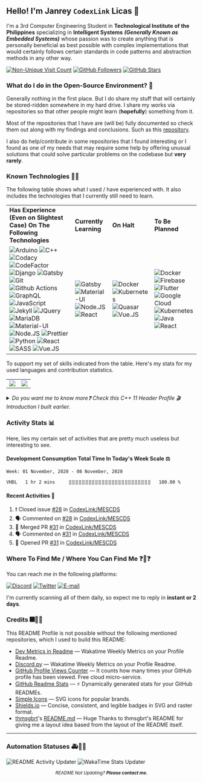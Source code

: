 ## Hello! I'm Janrey `CodexLink` Licas 👋

I'm a 3rd Computer Engineering Student in **Technological Institute of the Philippines** specializing in **Intelligent Systems** ***(Generally Known as Embedded Systems)*** whose passion was to create anything that is personally beneficial as best possible with complex implementations that would certainly follows certain standards in code patterns and abstraction methods in any other way.

[![Non-Unique Visit Count](https://komarev.com/ghpvc/?username=CodexLink&label=Visitor%20Profile%20Count&color=blueviolet)](https://github.com/antonkomarev/github-profile-views-counter)
[![GitHub Followers](https://img.shields.io/github/followers/CodexLink?label=Follow%20Me&style=social)](http://github.com/CodexLink?tab=followers)
[![GitHub Stars](https://img.shields.io/github/stars/CodexLink/CodexLink?style=social)](https://github.com/CodexLink/CodexLink/stargazers)

### What do I do in the Open-Source Environment? 📖

Generally nothing in the first place. But I do share my stuff that will certainly be stored-ridden somewhere in my hard drive. I share my works via repositories so that other people might learn (**hopefully**) something from it.

Most of the repositories that I have are (will be) fully documented so check them out along with my findings and conclusions. Such as this [repository](https://github.com/CodexLink/SmartClassroomSystem).

I also do help/contribute in some repositories that I found interesting or I found as one of my needs that may require some help by offering unusual solutions that could solve particular problems on the codebase but **very rarely**.

### Known Technologies 👨‍💻

The following table shows what I used / have experienced with. It also includes the technologies that I currently still need to learn.

<div class="center">
<table>
  <tr>
    <td>
      <b>Has Experience (Even on Slightest Case) On The Following Technologies</b>
    </td>
    <td>
      <b>Currently Learning</b>
    </td>
    <td>
      <b>On Halt</b>
    </td>
    <td>
      <b>To Be Planned</b>
    </td>
  </tr>
  <tr>
    <td>
        <img alt="Arduino" src="https://img.shields.io/badge/-Arduino-00979D?style=flat-square&logo=arduino&logoColor=white"/>
        <img alt="C++" src="https://img.shields.io/badge/-C%2B%2B11-00599C?style=flat-square&logo=c%2B%2B&logoColor=white"/>
        <img alt="Codacy" src="https://img.shields.io/badge/-Codacy-222F29?style=flat-square&logo=codacy&logoColor=white"/>
        <img alt="CodeFactor" src="https://img.shields.io/badge/-CodeFactor-F44A6A?style=flat-square&logo=codefactor&logoColor=white"/>
        <img alt="Django" src="https://img.shields.io/badge/-Django-092E20?style=flat-square&logo=django&logoColor=white"/>
        <img alt="Gatsby" src="https://img.shields.io/badge/Gatsby-663399?logo=gatsby&logoColor=white&style=flat"/>
        <img alt="Git" src="https://img.shields.io/badge/-Git-F05032?style=flat-square&logo=git&logoColor=white"/>
        <img alt="Github Actions" src="https://img.shields.io/badge/-Github Actions-2088FF?style=flat-square&logo=git&logoColor=white"/>
        <img alt="GraphQL" src="https://img.shields.io/badge/-GraphQL-E10098?style=flat-square&logo=graphql&logoColor=white"/>
        <img alt="JavaScript" src="https://img.shields.io/badge/-JavaScript-F7DF1E?style=flat-square&logo=javascript&logoColor=white"/>
        <img alt="Jekyll" src="https://img.shields.io/badge/-Jekyll-CC0000?style=flat-square&logo=jekyll&logoColor=white"/>
        <img alt="JQuery" src="https://img.shields.io/badge/-JQuery-0769AD?style=flat-square&logo=jquery&logoColor=white"/>
        <img alt="MariaDB" src="https://img.shields.io/badge/-MariaDB-003545?style=flat-square&logo=mariadb&logoColor=white"/>
        <img alt="Material-UI" src="https://img.shields.io/badge/Material--UI-0081CB?logo=material-ui&logoColor=white&style=flat"/>
        <img alt="Node.JS" src="https://img.shields.io/badge/-Node.JS-43853d?style=flat-square&logo=Node.JS&logoColor=white"/>
        <img alt="Prettier" src="https://img.shields.io/badge/-Prettier-F7B93E?style=flat-square&logo=prettier&logoColor=white"/>
        <img alt="Python" src="https://img.shields.io/badge/-Python-33776AB?style=flat-square&logo=python&logoColor=white"/>
        <img alt="React" src="https://img.shields.io/badge/React-45B8D8?logo=react&logoColor=white&style=flat"/>
        <img alt="SASS" src="https://img.shields.io/badge/-SASS-CC6699?style=flat-square&logo=sass&logoColor=white"/>
        <img alt="Vue.JS" src="https://img.shields.io/badge/Vue.JS-4FC08D?logo=vue.js&logoColor=white&style=flat"/>
    </td>
    <td>
        <img alt="Gatsby" src="https://img.shields.io/badge/Gatsby-663399?logo=gatsby&logoColor=white&style=flat"/>
        <img alt="Material-UI" src="https://img.shields.io/badge/Material--UI-0081CB?logo=material-ui&logoColor=white&style=flat"/>
        <img alt="Node.JS" src="https://img.shields.io/badge/-Node.JS-43853D?style=flat-square&logo=Node.JS&logoColor=white"/>
        <img alt="React" src="https://img.shields.io/badge/React-45B8D8?logo=react&logoColor=white&style=flat"/>
    </td>
    <td>
        <img alt="Docker" src="https://img.shields.io/badge/-Docker-46A2F1?style=flat-square&logo=docker&logoColor=white"/>
        <img alt="Kubernetes" src="https://img.shields.io/badge/-Kubernetes-32CCE5?style=flat-square&logo=kubernetes&logoColor=white"/>
        <img alt="Quasar" src="https://img.shields.io/badge/Quasar-1976E2?logo=quasar&logoColor=white&style=flat"/>
        <img alt="Vue.JS" src="https://img.shields.io/badge/Vue.JS-4FC08D?logo=vue.js&logoColor=white&style=flat"/>
    </td>
    <td>
        <img alt="Docker" src="https://img.shields.io/badge/-Docker-46A2F1?style=flat-square&logo=docker&logoColor=white"/>
        <img alt="Firebase" src="https://img.shields.io/badge/Firebase-FFCA28?logo=firebase&logoColor=black&style=flat"/>
        <img alt="Flutter" src="https://img.shields.io/badge/Flutter-02569B?logo=flutter&logoColor=white&style=flat"/>
        <img alt="Google Cloud" src="https://img.shields.io/badge/Goggle_Cloud-4285F4?logo=google%20cloud&logoColor=white&style=flat"/>
        <img alt="Kubernetes" src="https://img.shields.io/badge/-Kubernetes-32CCE5?style=flat-square&logo=kubernetes&logoColor=white"/>
        <img alt="Java" src="https://img.shields.io/badge/-Java-007396?style=flat-square&logo=java&logoColor=white"/>
        <img alt="React" src="https://img.shields.io/badge/React-45B8D8?logo=react&logoColor=white&style=flat"/>
    </td>
  </tr>
</table>
</div>

To support my set of skills indicated from the table. Here's my stats for my used languages and contribution statistics.

<table>
  <tr>
    <td>
        <img src="https://github-readme-stats.vercel.app/api/top-langs/?username=CodexLink&layout=compact&card_width=350"/>
    </td>
    <td>
        <img src="https://github-readme-stats.vercel.app/api?username=CodexLink&show_icons=true&theme=radical&include_all_commits=true&count_private=true&line_height=21" />
    </td>
  </tr>
</table>

<details>
<summary><i>Do you want me to know more❓ Check this C++ 11 Header Profile 🎬 Introduction I built earlier.</i></summary>

```c++
// user/CodexLink/README.h |  User Information Declaration with Definitions
// My User Information / About Me, Written in C++ Format. (C++11 is Love)

#pragma once

#include "user/CodexLink/LICENSES.h"
#include "user/CodexLink/KNOWN_PLs.h"
#include "user/CodexLink/KNOWN_FRAMEWORK_MODULES.h"
#include "user/CodexLink/EXTRA_NOTES.h"
#include "user/CodexLink/CONTACT_PLATFORMS.h"
#include "user/CodexLink/PROOF_OF_EXP.h"
#include "user/CodexLink/METADATA.h"

#include <iostream>
#include <map>

#define TYPICAL_CPLUSPLUS 201103L

class AboutMeFrontPage : private MyUserInformation {

    typedef struct _USER_INFORMATION {

        std::string whoamI = "I'm Janrey Licas, known as CodexLink. (as usual)"
        std::string academicState = "Currently a 3rd Year Embedded-Focused Computer Engineering Student. (On-going Status)"
        std::string academicSchool = "Technological Institute of the Philippines"
        std::string workNature = "A develop what I need, and what I want. I can't learn new things unless it's really needed even FORCE_LEARN_SOMETHING_FOR_NO_REASON=true"

        bool soloDeveloper = !(METADATA::CONSTRAINTS::IS_GROUP_COOPERATIVE) ? true : false // ! It's situational dependent.

    } MY_GITHUB_INFORMATION;

    typedef struct _REPOSITORY_USUAL_LICENSES {

        const std::string RARELY_USED       =   REPO_LICENSE::BSD_3_CLAUSE,
        const std::string OFTEN_USED        =   REPO_LICENSE::GNU_V3,
        const std::string TYPICALLY_USED    =   REPO_LICENSE::MIT_LICENSE

        const std::string _noteInMind = "Feel free to check them and make impressions about it, they don't bite :)"

    } REPOSITORY_LICENSED;

    typedef struct _LEARNED_PLS {

        static std::map<PL, PL_KNOWLEDGE_LEVEL> plswLevel = {
            {   ARDUINO_IN_CPP,   EXACT_INTERMEDIATE    },
            {   C,                DISCONTINUED          },
            {   CPLUSPLUS,        QUITE_INTERMEDIATE    },
            {   FLUTTER,          INITIALLY LEARNING    },
            {   JS,               BEGINNER              },
            {   PYTHON,           ABOVE_INTERMEDIATE    },
            {   RUBY,             DEPRECATED            },

            const std::string _warningMsg = "I really don't have any forte-like programming languages. I instantiate labelled 'self' as a quite average. I have potential but lazy af."
        }

    } LEARNED_PROGRAMMING_LANGUAGES;

    typedef struct _LEARNED_MODULES_FRAMEWORKS {

        static std::map<PL, LMF_KNOWLEDGE_LEVEL> lmfwLevel = {
            {   JS::LIBRARY::NODE_JS,                     SLOWLY_LEARNING                     },
            {   JS::LIBRARY::VUE_JS,                      SLOWLY_LEARNING_CURRENTLY_STOPPED   },
            {   CPLUSPLUS::API::WIN32_VCPLUSPLUS,         TYPICALLY_LEARNING_ON_THE_SPOT      },
            {   PYTHON::FRAMEWORK::MVC::DJANGO,           FAST_PROGRESSING_AT_THE_MOMENT      },
            {   PYTHON::FRAMEWORK::MVC::DJANGO_REST_API,  CURRENTLY_LEARNING_AS_A_WHOLE       }
        }

    } LEARNED_SIDE_REQUIREMENTS_MODULE_FRAMEWORK;

    typedef struct _EXTRA_NOTES {

        const std::string CODEBASE_ISSUE_CONCERNS = "All of my projects that is in the repository right now were all of my projects since I was a freshmen. All of them will receive optimizations or reworks."
        const std::string PINNED_REPOS_INFO = "Most of these pinned repository contains much more than what I have as usual and they represent the things that I learned from the day I made them. (I do on the spots and its mentally threatening. Not advisable :) )"

    } EXTRA_INFORMATION_FOR_VISITOR;

    typedef struct _CONTACT_PLATFORMS {

        const std::string _attention = "You may contact me at the following: "

        static std::map<SOCIAL_MEDIA_PLATFORMS, std::string> platformwContact = {
            {   TWITTER,                    "@CodexLink"                                },
            {   DISCORD,                    "CodexLink #5848"                           },
            {   TYPICAL_METHODS::EMAIL,     "self.codexlink@gmail.com"                  }
        }

        template<typename contactConcerns>
        IssueConcernsContactContent contactMe(contactConcerns atAnyContext, std::string requiresLabel, bool shouldBeImportant= bool(true || false));

    } CONTACT_ME_AT_THE_FF_PLATFORMS;

    typedef struct _PROOF_OF_EXP {

        static std::map<CONTENT_PROOF_TYPE, URL_CONTEXT> poeContext = {
            {   WEBSITE::PERSONAL,  "https://inst-typed.works"                  }
            {   WEBSITE::STATS,     "https://codestats.net/users/CodexLink"     }
            {   WEBSITE::STATS,     "https://wakatime.com/@CodexLink"           }
        }

    } PROOF_OF_WORK_OR_STATS;

}
```

</details>

### Activity Stats 📊

Here, lies my certain set of activities that are pretty much useless but interesting to see.

#### Development Consumption Total Time In Today's Week Scale ⚖️

<!--START_SECTION:waka-->
```text
Week: 01 November, 2020 - 08 November, 2020

VHDL   1 hr 2 mins     ⣿⣿⣿⣿⣿⣿⣿⣿⣿⣿⣿⣿⣿⣿⣿⣿⣿⣿⣿⣿⣿⣿⣿⣿⣿   100.00 % 
```
<!--END_SECTION:waka-->

#### Recent Activities 📝

<!--START_SECTION:activity-->

1. ❗️ Closed issue [#28](https://github.com/CodexLink/MESCDS/issues/28) in [CodexLink/MESCDS](https://github.com/CodexLink/MESCDS)
2. 🗣 Commented on [#28](https://github.com/CodexLink/MESCDS/issues/28) in [CodexLink/MESCDS](https://github.com/CodexLink/MESCDS)
3. 🎉 Merged PR [#31](https://github.com/CodexLink/MESCDS/pull/31) in [CodexLink/MESCDS](https://github.com/CodexLink/MESCDS)
4. 🗣 Commented on [#31](https://github.com/CodexLink/MESCDS/issues/31) in [CodexLink/MESCDS](https://github.com/CodexLink/MESCDS)
5. 💪 Opened PR [#31](https://github.com/CodexLink/MESCDS/pull/31) in [CodexLink/MESCDS](https://github.com/CodexLink/MESCDS)

<!--END_SECTION:activity-->

### Where To Find Me / Where You Can Find Me ❓🛐❓

You can reach me in the following platforms:

[![Discord](https://img.shields.io/badge/Discord-CodexLink_5848-7289DA?logo=discord&logoColor=white&style=flat)](https://shields.io/)
[![Twitter](https://img.shields.io/badge/Twitter-1DA1F2?logo=twitter&logoColor=white&style=flat)](https://twitter.com/CodexLink)
[![E-mail](https://img.shields.io/badge/GMail-D14836?logo=gmail&logoColor=white&style=flat)](mailto:self.codexlink@gmail.com)

I'm currently scanning all of them daily, so expect me to reply in **instant or 2 days**.


### Credits 🎆🥇🙏

This README Profile is not possible without the following mentioned repositories, which I used to build this README:

* [Dev Metrics in Readme](https://github.com/athul/waka-readme) — Wakatime Weekly Metrics on your Profile Readme.
* [Discord.py](https://github.com/athul/waka-readme) — Wakatime Weekly Metrics on your Profile Readme.
* [GitHub Profile Views Counter](https://github.com/antonkomarev/github-profile-views-counter) — It counts how many times your GitHub profile has been viewed. Free cloud micro-service.
* [GitHub Readme Stats](https://github.com/anuraghazra/github-readme-stats) — ⚡ Dynamically generated stats for your GitHub READMEs.
* [Simple Icons](https://simpleicons.org/) — SVG icons for popular brands.
* [Shields.io](https://shields.io/) — Concise, consistent, and legible badges in SVG and raster format.
* [thmsgbrt](https://github.com/thmsgbrt)'s [README.md](https://github.com/thmsgbrt/thmsgbrt/blob/master/README.md) — Huge Thanks to thmsgbrt's README for giving me a layout idea based from the layout of the README itself.

---

### Automation Statuses 🚑🚉🚨

![README Activity Updater](https://github.com/CodexLink/CodexLink/workflows/README%20Activity%20Updater/badge.svg)
![WakaTime Stats Updater](https://github.com/CodexLink/CodexLink/workflows/WakaTime%20Stats%20Updater/badge.svg)

<div align="center">
<small><i>README Not Updating? <b>Please contact me.</b></i></small>
</div>
